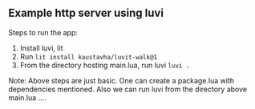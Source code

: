## Example http server using luvi

Steps to run the app:
1. Install luvi, lit
2. Run `lit install kaustavha/luvit-walk@1`
3. From the directory hosting main.lua, run luvi
`luvi .`

Note: Above steps are just basic. One can create a package.lua with dependencies mentioned.
Also we can run luvi from the directory above main.lua ....
